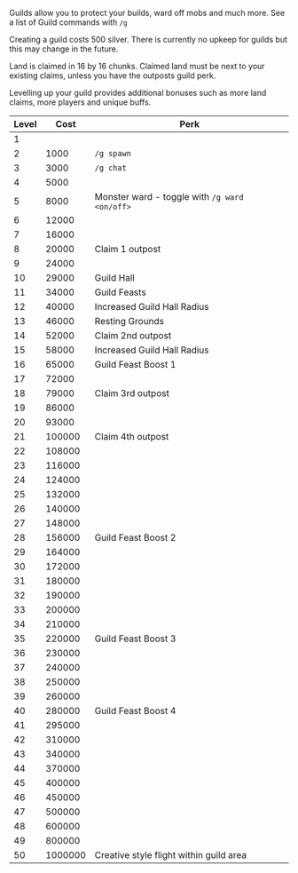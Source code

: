 Guilds allow you to protect your builds, ward off mobs and much more. See a list of Guild commands with `/g`

Creating a guild costs 500 silver. There is currently no upkeep for guilds but this may change in the future.

Land is claimed in 16 by 16 chunks. Claimed land must be next to your existing claims, unless you have the outposts guild perk.

Levelling up your guild provides additional bonuses such as more land claims, more players and unique buffs.

| Level | Cost    | Perk                                          |
| ----- | ------- | --------------------------------------------- |
| 1     |         |                                               |
| 2     | 1000    | `/g spawn`                                    |
| 3     | 3000    | `/g chat`                                     |
| 4     | 5000    |                                               |
| 5     | 8000    | Monster ward - toggle with `/g ward <on/off>` |
| 6     | 12000   |                                               |
| 7     | 16000   |                                               |
| 8     | 20000   | Claim 1 outpost                               |
| 9     | 24000   |                                               |
| 10    | 29000   | Guild Hall                                    |
| 11    | 34000   | Guild Feasts                                  |
| 12    | 40000   | Increased Guild Hall Radius                   |
| 13    | 46000   | Resting Grounds                               |
| 14    | 52000   | Claim 2nd outpost                             |
| 15    | 58000   | Increased Guild Hall Radius                   |
| 16    | 65000   | Guild Feast Boost 1                           |
| 17    | 72000   |                                               |
| 18    | 79000   | Claim 3rd outpost                             |
| 19    | 86000   |                                               |
| 20    | 93000   |                                               |
| 21    | 100000  | Claim 4th outpost                             |
| 22    | 108000  |                                               |
| 23    | 116000  |                                               |
| 24    | 124000  |                                               |
| 25    | 132000  |                                               |
| 26    | 140000  |                                               |
| 27    | 148000  |                                               |
| 28    | 156000  | Guild Feast Boost 2                           |
| 29    | 164000  |                                               |
| 30    | 172000  |                                               |
| 31    | 180000  |                                               |
| 32    | 190000  |                                               |
| 33    | 200000  |                                               |
| 34    | 210000  |                                               |
| 35    | 220000  | Guild Feast Boost 3                           |
| 36    | 230000  |                                               |
| 37    | 240000  |                                               |
| 38    | 250000  |                                               |
| 39    | 260000  |                                               |
| 40    | 280000  | Guild Feast Boost 4                           |
| 41    | 295000  |                                               |
| 42    | 310000  |                                               |
| 43    | 340000  |                                               |
| 44    | 370000  |                                               |
| 45    | 400000  |                                               |
| 46    | 450000  |                                               |
| 47    | 500000  |                                               |
| 48    | 600000  |                                               |
| 49    | 800000  |                                               |
| 50    | 1000000 | Creative style flight within guild area       |